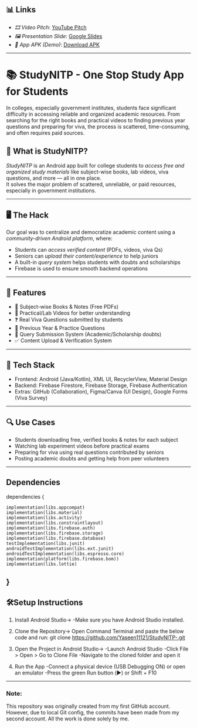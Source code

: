 ## 📊 Links

- *🎞 Video Pitch*: [YouTube Pitch](https://www.youtube.com/watch?v=VIDEO_ID)
- *🖼 Presentation Slide*: [Google Slides](https://drive.google.com/file/d/1NumAn5QiRtXIYqZ3s8bAoL9ZMR-sQ0bx/view?usp=drive_link)
- *📱 App APK (Demo)*: [Download APK](https://drive.google.com/file/d/APP_LINK)
---

# 📚 StudyNITP - One Stop Study App for Students
In colleges, especially government institutes, students face significant difficulty in accessing reliable and organized academic resources. From searching for the right books and practical videos to finding previous year questions and preparing for viva, the process is scattered, time-consuming, and often requires paid sources.

## 🧠 What is StudyNITP?
*StudyNITP* is an Android app built for college students to *access free and organized study materials* like subject-wise books, lab videos, viva questions, and more — all in one place.  
It solves the major problem of scattered, unreliable, or paid resources, especially in government institutions.

---

## 🖥 The Hack

Our goal was to centralize and democratize academic content using a *community-driven Android platform*, where:
- Students can *access verified content* (PDFs, videos, viva Qs)
- Seniors can *upload their content/experience* to help juniors
- A built-in *query system* helps students with doubts and scholarships
- Firebase is used to ensure smooth backend operations

---
## 🚀 Features

- 📘 Subject-wise Books & Notes (Free PDFs)
- 🎥 Practical/Lab Videos for better understanding
- ❓ Real Viva Questions submitted by students
- 🧠 Previous Year & Practice Questions
- 💬 Query Submission System (Academic/Scholarship doubts)
- ✅ Content Upload & Verification System

---
## 📱 Tech Stack

- Frontend: Android (Java/Kotlin), XML UI, RecyclerView, Material Design
- Backend: Firebase Firestore, Firebase Storage, Firebase Authentication
- Extras: GitHub (Collaboration), Figma/Canva (UI Design), Google Forms (Viva Survey)

---
## 🔍 Use Cases

- Students downloading free, verified books & notes for each subject
- Watching lab experiment videos before practical exams
- Preparing for viva using real questions contributed by seniors
- Posting academic doubts and getting help from peer volunteers

---
## Dependencies
dependencies {

    implementation(libs.appcompat)
    implementation(libs.material)
    implementation(libs.activity)
    implementation(libs.constraintlayout)
    implementation(libs.firebase.auth)
    implementation(libs.firebase.storage)
    implementation(libs.firebase.database)
    testImplementation(libs.junit)
    androidTestImplementation(libs.ext.junit)
    androidTestImplementation(libs.espresso.core)
    implementation(platform(libs.firebase.bom))
    implementation(libs.lottie)

}
---
## 🛠️Setup Instructions
1. Install Android Studio->
-Make sure you have Android Studio installed.

2. Clone the Repository->
Open Command Terminal and paste the below code and run:
git clone  https://github.com/Yaseen11121/StudyNITP-.git

3. Open the Project in Android Studio->
-Launch Android Studio
-Click File > Open > Go to Clone File
-Navigate to the cloned folder and open it

4. Run the App
-Connect a physical device (USB Debugging ON) or open an emulator
-Press the green Run button (▶️) or Shift + F10
---


### Note:
This repository was originally created from my first GitHub account. However, due to local Git config, the commits have been made from my second account. All the work is done solely by me.





